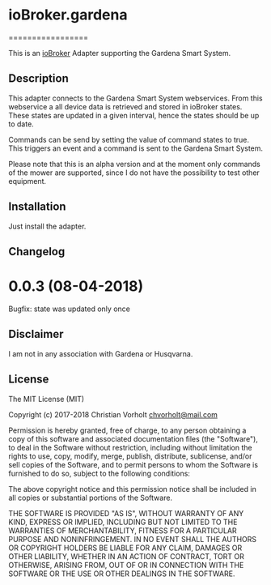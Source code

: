 # ioBroker.gardena
=================

This is an [ioBroker](https://github.com/ioBroker/ioBroker) Adapter supporting the Gardena Smart System.

## Description

This adapter connects to the Gardena Smart System webservices. From this webservice a all device data is retrieved and stored in ioBroker states. These states are updated in a given interval, hence the states should be up to date.

Commands can be send by setting the value of command states to true. This triggers an event and a command is sent to the Gardena Smart System.

Please note that this is an alpha version and at the moment only commands of the mower are supported, since I do not have the possibility to test other equipment.

## Installation

Just install the adapter.

## Changelog

# 0.0.3 (08-04-2018)
Bugfix: state was updated only once

## Disclaimer
I am not in any association with Gardena or Husqvarna.

## License
The MIT License (MIT)

Copyright (c) 2017-2018 Christian Vorholt <chvorholt@mail.com>

Permission is hereby granted, free of charge, to any person obtaining a copy
of this software and associated documentation files (the "Software"), to deal
in the Software without restriction, including without limitation the rights
to use, copy, modify, merge, publish, distribute, sublicense, and/or sell
copies of the Software, and to permit persons to whom the Software is
furnished to do so, subject to the following conditions:

The above copyright notice and this permission notice shall be included in
all copies or substantial portions of the Software.

THE SOFTWARE IS PROVIDED "AS IS", WITHOUT WARRANTY OF ANY KIND, EXPRESS OR
IMPLIED, INCLUDING BUT NOT LIMITED TO THE WARRANTIES OF MERCHANTABILITY,
FITNESS FOR A PARTICULAR PURPOSE AND NONINFRINGEMENT. IN NO EVENT SHALL THE
AUTHORS OR COPYRIGHT HOLDERS BE LIABLE FOR ANY CLAIM, DAMAGES OR OTHER
LIABILITY, WHETHER IN AN ACTION OF CONTRACT, TORT OR OTHERWISE, ARISING FROM,
OUT OF OR IN CONNECTION WITH THE SOFTWARE OR THE USE OR OTHER DEALINGS IN
THE SOFTWARE.
